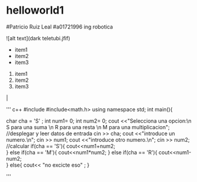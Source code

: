 # helloworld1
#Patricio Ruiz Leal
#a01721996 ing robotica 


![alt text](dark teletubi.jfif)



- item1
- item2
- item3


1. item1
2. item2
3. item3


|

''' c++
#include<iostream>
#include<math.h>
using namespace std;
int main(){


  char cha = 'S' ;
  int num1= 0;
  int num2= 0;
  cout <<"Selecciona una opcion:\n S para una suma \n R para una resta \n M para una      multiplicacion";
  //desplegar y leer datos de entrada
  cin >> cha;
  cout <<"introduce un numero.\n";
  cin >> num1;
  cout <<"introduce otro numero.\n";
  cin >> num2;
  //calcular
  if(cha == 'S'){
      cout<<num1+num2;  
  }
  else if(cha == 'M'){
      cout<<num1*num2; 
  }
  else if(cha == 'R'){
      cout<<num1-num2;  
  }
  else{
      cout<< "no excicte eso" ;
  }


'''
    






